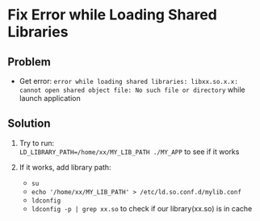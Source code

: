 # Fix Error while Loading Shared Libraries

## Problem
* Get error: `error while loading shared libraries: libxx.so.x.x: cannot open shared object file: No such file or directory` while launch application

## Solution
1. Try to run:  
   `LD_LIBRARY_PATH=/home/xx/MY_LIB_PATH ./MY_APP` to see if it works

2. If it works, add library path:  
   * `su`
   * `echo '/home/xx/MY_LIB_PATH' > /etc/ld.so.conf.d/mylib.conf`
   * `ldconfig`
   * `ldconfig -p | grep xx.so` to check if our library(xx.so) is in cache
   
